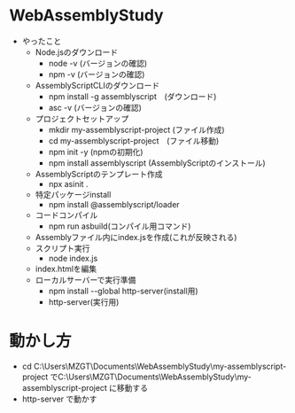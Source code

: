 # WebAssemblyStudy
- やったこと
  - Node.jsのダウンロード
    - node -v (バージョンの確認)
    - npm -v  (バージョンの確認)
  - AssemblyScriptCLIのダウンロード 
    - npm install -g assemblyscript　(ダウンロード)
    - asc -v (バージョンの確認)
  - プロジェクトセットアップ
    - mkdir my-assemblyscript-project (ファイル作成)
    - cd my-assemblyscript-project　(ファイル移動)
    - npm init -y (npmの初期化)
    - npm install assemblyscript (AssemblyScriptのインストール)
  - AssemblyScriptのテンプレート作成
    - npx asinit .
  - 特定パッケージinstall
    - npm install @assemblyscript/loader
  - コードコンパイル
    - npm run asbuild(コンパイル用コマンド)
  - Assemblyファイル内にindex.jsを作成(これが反映される)
  - スクリプト実行
    - node index.js
  - index.htmlを編集
  - ローカルサーバーで実行準備
    - npm install --global http-server(install用)
    - http-server(実行用)

# 動かし方
-  cd C:\Users\MZGT\Documents\WebAssemblyStudy\my-assemblyscript-project でC:\Users\MZGT\Documents\WebAssemblyStudy\my-assemblyscript-project に移動する
- http-server で動かす
 

